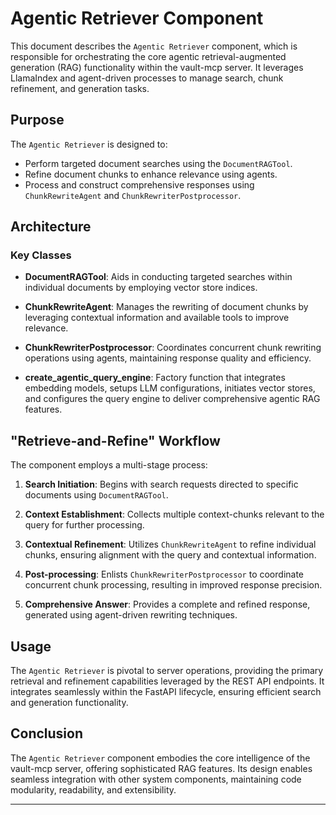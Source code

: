 # Agentic Retriever Component

This document describes the `Agentic Retriever` component, which is responsible for orchestrating the core agentic retrieval-augmented generation (RAG) functionality within the vault-mcp server. It leverages LlamaIndex and agent-driven processes to manage search, chunk refinement, and generation tasks.

## Purpose

The `Agentic Retriever` is designed to:

- Perform targeted document searches using the `DocumentRAGTool`.
- Refine document chunks to enhance relevance using agents.
- Process and construct comprehensive responses using `ChunkRewriteAgent` and `ChunkRewriterPostprocessor`.

## Architecture

### Key Classes

- **DocumentRAGTool**: Aids in conducting targeted searches within individual documents by employing vector store indices.

- **ChunkRewriteAgent**: Manages the rewriting of document chunks by leveraging contextual information and available tools to improve relevance.

- **ChunkRewriterPostprocessor**: Coordinates concurrent chunk rewriting operations using agents, maintaining response quality and efficiency.

- **create_agentic_query_engine**: Factory function that integrates embedding models, setups LLM configurations, initiates vector stores, and configures the query engine to deliver comprehensive agentic RAG features.

## "Retrieve-and-Refine" Workflow

The component employs a multi-stage process:

1. **Search Initiation**: Begins with search requests directed to specific documents using `DocumentRAGTool`.

2. **Context Establishment**: Collects multiple context-chunks relevant to the query for further processing.

3. **Contextual Refinement**: Utilizes `ChunkRewriteAgent` to refine individual chunks, ensuring alignment with the query and contextual information.

4. **Post-processing**: Enlists `ChunkRewriterPostprocessor` to coordinate concurrent chunk processing, resulting in improved response precision.

5. **Comprehensive Answer**: Provides a complete and refined response, generated using agent-driven rewriting techniques.

## Usage

The `Agentic Retriever` is pivotal to server operations, providing the primary retrieval and refinement capabilities leveraged by the REST API endpoints. It integrates seamlessly within the FastAPI lifecycle, ensuring efficient search and generation functionality.

## Conclusion

The `Agentic Retriever` component embodies the core intelligence of the vault-mcp server, offering sophisticated RAG features. Its design enables seamless integration with other system components, maintaining code modularity, readability, and extensibility.

---

